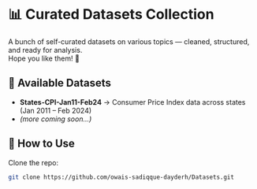 # 📊 Curated Datasets Collection

A bunch of self-curated datasets on various topics — cleaned, structured, and ready for analysis.  
Hope you like them! 🙂

## 📂 Available Datasets
- **States-CPI-Jan11-Feb24** → Consumer Price Index data across states (Jan 2011 – Feb 2024)  
- *(more coming soon...)*

## 🔧 How to Use
Clone the repo:
```bash
git clone https://github.com/owais-sadiqque-dayderh/Datasets.git
